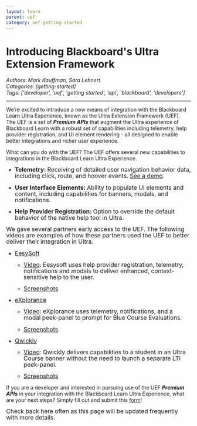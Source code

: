 ```yaml
---
layout: learn
parent: uef
category: uef-getting-started
---
```


# Introducing Blackboard's Ultra Extension Framework
*Authors: Mark Kauffman, Sara Lehnert*  
*Categories: [getting-started]*  
*Tags: ['developer', 'uef', 'getting started', 'api', 'blackboard', 'developers']*  
<hr />

We’re excited to introduce a new means of integration with the Blackboard Learn Ultra Experience, known as the Ultra Extension Framework (UEF). The UEF is a set of ***Premium APIs*** that augment the Ultra experience of Blackboard Learn with a robust set of capabilities including telemetry, help provider registration, and UI element rendering - all designed to enable better integrations and richer user experience.

What can you do with the UEF? The UEF offers several new capabilities to integrations in the Blackboard Learn Ultra Experience.

  * **<span style="font-size:12.0pt;line-height:107%">Telemetry:</span>** <span style="font-size:12.0pt;line-height:107%">Receiving of detailed user navigation behavior data, including click, route, and hoover events.</span> [<span style="font-size:12.0pt;line-height:
107%">See a demo</span>](https://youtu.be/rnMsvVo6xOA)<span style="font-size:12.0pt;line-height:107%">.</span>

  * **<span style="font-size:12.0pt;line-height:107%">User Interface Elements:</span>** <span style="font-size:12.0pt;line-height:107%">Ability to populate UI elements and content, including capabilities for banners, modals, and notifications.</span>

  * **<span style="font-size:12.0pt;line-height:107%">Help Provider Registration:</span>** <span style="font-size:12.0pt;line-height:107%">Option to override the default behavior of the native help tool in Ultra.</span>
<!-- End of the What can you do with the UEF section. -->

<span style="font-size:12.0pt;line-height:107%">We gave several partners early access to the UEF. The following videos are examples of how these partners used the UEF to better deliver their integration in Ultra.</span>

 * [<span style="font-size:12.0pt;line-height:107%">EesySoft</span>](https://appcatalog.blackboard.com/partners/0017000000skxYBAAY/EesySoft/)<span style="font-size:12.0pt;line-height:107%"> </span>

   * [<span style="font-size:12.0pt;line-height:
107%">Video</span>](https://youtu.be/OKJWiddjJws)<span style="font-size:12.0pt;line-height:107%">: Eesysoft uses help provider registration, telemetry, notifications and modals to deliver enhanced, context-sensitive help to the user.</span>

   * [<span style="font-size:12.0pt;line-height:107%">Screenshots</span>](http://images.email.blackboard.com/Web/BlackboardInc/%7B06cb8e9e-5a54-4c15-bde4-fda7df2d8911%7D_EesySoftUEFscreenshots.pdf)

 * [<span style="font-size:
12.0pt;line-height:107%">eXplorance</span>](https://appcatalog.blackboard.com/details/blue/)<span style="font-size:12.0pt;
line-height:107%"></span>

   * [<span style="font-size:12.0pt;line-height:107%">Video</span>](https://onblackboard-my.sharepoint.com/:v:/g/personal/mark_kauffman_blackboard_com/Ed6yTbNle0lLjpeMDsPnCCwBJrs0hXcCg5hv7-tKfnikgg?e=p1C3Rv)<span style="font-size:12.0pt;line-height:107%">: eXplorance uses telemetry, notifications, and a modal peek-panel to prompt for Blue Course Evaluations.</span>
   
   * [<span style="font-size:12.0pt;line-height:107%">Screenshots</span>](http://images.email.blackboard.com/Web/BlackboardInc/%7B8ca742bc-d001-440c-9e47-6f3263fa677e%7D_ExploranceUEFscreenshots.pdf)

 * [<span style="font-size:12.0pt;line-height:107%">Qwickly</span>](http://appcatalog.blackboard.com/partners/0017000000w4nNgAAI/Qwickly%2C+Inc)<span style="font-size:12.0pt;line-height:107%"></span>

   * [<span style="font-size:12.0pt;
line-height:107%">Video</span>](https://vimeo.com/432279170/4b30aed978)<span style="font-size:12.0pt;line-height:
107%">: Qwickly delivers capabilities to a student in an Ultra Course banner without the need to launch a separate LTI peek-panel.</span>

   * [<span style="font-size:12.0pt;line-height:107%">Screenshots</span>](http://images.email.blackboard.com/Web/BlackboardInc/%7Baffc825e-e416-4c69-aa09-69cf160a5a57%7D_QwicklyUEFscreenshots.pdf)

If you are a developer and interested in pursuing use of the UEF ***Premium APIs*** in your integration with the Blackboard Learn Ultra Experience, what are your next steps? Simply fill out and submit this [form](https://go.blackboard.com/UEF)!

<span style="font-size:12.0pt;line-height:107%">Check back here often as this page will be updated frequently with more details.</span>

<span style="font-size:12.0pt;line-height:107%"> </span>

<span style="font-size:12.0pt;line-height:107%"> </span>

<span style="font-size:12.0pt;line-height:107%"> </span>

<span style="font-size:12.0pt;line-height:107%"> </span>
